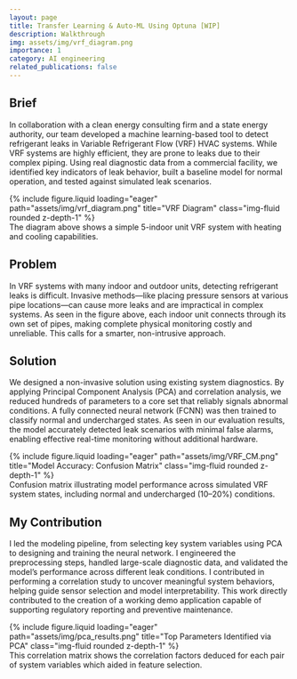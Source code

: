 ```yaml
---
layout: page
title: Transfer Learning & Auto-ML Using Optuna [WIP]
description: Walkthrough
img: assets/img/vrf_diagram.png
importance: 1
category: AI engineering
related_publications: false
---
```


## Brief  
In collaboration with a clean energy consulting firm and a state energy authority, our team developed a machine learning-based tool to detect refrigerant leaks in Variable Refrigerant Flow (VRF) HVAC systems. While VRF systems are highly efficient, they are prone to leaks due to their complex piping. Using real diagnostic data from a commercial facility, we identified key indicators of leak behavior, built a baseline model for normal operation, and tested against simulated leak scenarios.

<div class="row">
    <div class="col-sm mt-3 mt-md-0">
        {% include figure.liquid loading="eager" path="assets/img/vrf_diagram.png" title="VRF Diagram" class="img-fluid rounded z-depth-1" %}
    </div>
</div>
<div class="caption">
    The diagram above shows a simple 5-indoor unit VRF system with heating and cooling capabilities.
</div>

## Problem  
In VRF systems with many indoor and outdoor units, detecting refrigerant leaks is difficult. Invasive methods—like placing pressure sensors at various pipe locations—can cause more leaks and are impractical in complex systems. As seen in the figure above, each indoor unit connects through its own set of pipes, making complete physical monitoring costly and unreliable. This calls for a smarter, non-intrusive approach.

## Solution  
We designed a non-invasive solution using existing system diagnostics. By applying Principal Component Analysis (PCA) and correlation analysis, we reduced hundreds of parameters to a core set that reliably signals abnormal conditions. A fully connected neural network (FCNN) was then trained to classify normal and undercharged states. As seen in our evaluation results, the model accurately detected leak scenarios with minimal false alarms, enabling effective real-time monitoring without additional hardware.

<div class="row">
    <div class="col-sm mt-3 mt-md-0">
        {% include figure.liquid loading="eager" path="assets/img/VRF_CM.png" title="Model Accuracy: Confusion Matrix" class="img-fluid rounded z-depth-1" %}
    </div>
</div>
<div class="caption">
    Confusion matrix illustrating model performance across simulated VRF system states, including normal and undercharged (10–20%) conditions.
</div>

## My Contribution  
I led the modeling pipeline, from selecting key system variables using PCA to designing and training the neural network. I engineered the preprocessing steps, handled large-scale diagnostic data, and validated the model’s performance across different leak conditions. I contributed in performing a correlation study to uncover meaningful system behaviors, helping guide sensor selection and model interpretability. This work directly contributed to the creation of a working demo application capable of supporting regulatory reporting and preventive maintenance.

<div class="row">
    <div class="col-sm mt-3 mt-md-0">
        {% include figure.liquid loading="eager" path="assets/img/pca_results.png" title="Top Parameters Identified via PCA" class="img-fluid rounded z-depth-1" %}
    </div>
</div>

<div class="caption">
    This correlation matrix shows the correlation factors deduced for each pair of system variables which aided in feature selection.
</div>
